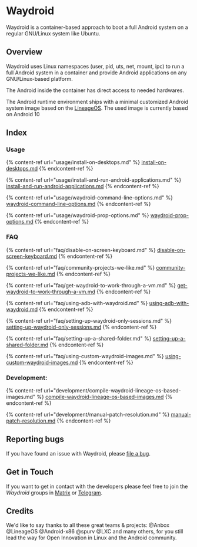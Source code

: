 # Waydroid

Waydroid is a container-based approach to boot a full Android system on a regular GNU/Linux system like Ubuntu.

## Overview

Waydroid uses Linux namespaces (user, pid, uts, net, mount, ipc) to run a full Android system in a container and provide Android applications on any GNU/Linux-based platform.

The Android inside the container has direct access to needed hardwares.

The Android runtime environment ships with a minimal customized Android system image based on the [LineageOS](https://lineageos.org). The used image is currently based on Android 10

## Index

### Usage

{% content-ref url="usage/install-on-desktops.md" %}
[install-on-desktops.md](usage/install-on-desktops.md)
{% endcontent-ref %}

{% content-ref url="usage/install-and-run-android-applications.md" %}
[install-and-run-android-applications.md](usage/install-and-run-android-applications.md)
{% endcontent-ref %}

{% content-ref url="usage/waydroid-command-line-options.md" %}
[waydroid-command-line-options.md](usage/waydroid-command-line-options.md)
{% endcontent-ref %}

{% content-ref url="usage/waydroid-prop-options.md" %}
[waydroid-prop-options.md](usage/waydroid-prop-options.md)
{% endcontent-ref %}

### FAQ

{% content-ref url="faq/disable-on-screen-keyboard.md" %}
[disable-on-screen-keyboard.md](faq/disable-on-screen-keyboard.md)
{% endcontent-ref %}

{% content-ref url="faq/community-projects-we-like.md" %}
[community-projects-we-like.md](faq/community-projects-we-like.md)
{% endcontent-ref %}

{% content-ref url="faq/get-waydroid-to-work-through-a-vm.md" %}
[get-waydroid-to-work-through-a-vm.md](faq/get-waydroid-to-work-through-a-vm.md)
{% endcontent-ref %}

{% content-ref url="faq/using-adb-with-waydroid.md" %}
[using-adb-with-waydroid.md](faq/using-adb-with-waydroid.md)
{% endcontent-ref %}

{% content-ref url="faq/setting-up-waydroid-only-sessions.md" %}
[setting-up-waydroid-only-sessions.md](faq/setting-up-waydroid-only-sessions.md)
{% endcontent-ref %}

{% content-ref url="faq/setting-up-a-shared-folder.md" %}
[setting-up-a-shared-folder.md](faq/setting-up-a-shared-folder.md)
{% endcontent-ref %}

{% content-ref url="faq/using-custom-waydroid-images.md" %}
[using-custom-waydroid-images.md](faq/using-custom-waydroid-images.md)
{% endcontent-ref %}

### Development:

{% content-ref url="development/compile-waydroid-lineage-os-based-images.md" %}
[compile-waydroid-lineage-os-based-images.md](development/compile-waydroid-lineage-os-based-images.md)
{% endcontent-ref %}

{% content-ref url="development/manual-patch-resolution.md" %}
[manual-patch-resolution.md](development/manual-patch-resolution.md)
{% endcontent-ref %}

## Reporting bugs

If you have found an issue with Waydroid, please [file a bug](https://github.com/Waydroid/waydroid/issues/new).

## Get in Touch

If you want to get in contact with the developers please feel free to join the _Waydroid_ groups in [Matrix](https://matrix.to/#/#waydroid:mrcyjanek.net) or [Telegram](https://t.me/WayDroid).

## Credits

We'd like to say thanks to all these great teams & projects: @Anbox @LineageOS @Android-x86 @spurv @LXC and many others, for you still lead the way for Open Innovation in Linux and the Android community.
